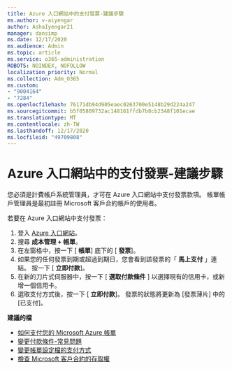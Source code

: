 ```yaml
---
title: Azure 入口網站中的支付發票-建議步驟
ms.author: v-aiyengar
author: AshaIyengar21
manager: dansimp
ms.date: 12/17/2020
ms.audience: Admin
ms.topic: article
ms.service: o365-administration
ROBOTS: NOINDEX, NOFOLLOW
localization_priority: Normal
ms.collection: Adm_O365
ms.custom:
- "9004164"
- "7284"
ms.openlocfilehash: 76171db94d905eaec0263700e5148b29d224a247
ms.sourcegitcommit: b5f05809732ac148161ffdb7b8cb2348f101ecae
ms.translationtype: MT
ms.contentlocale: zh-TW
ms.lasthandoff: 12/17/2020
ms.locfileid: "49709808"
---
```

# <a name="pay-invoice-in-azure-portal---recommended-steps"></a>Azure 入口網站中的支付發票-建議步驟

您必須是計費帳戶系統管理員，才可在 Azure 入口網站中支付發票款項。 帳單帳戶管理員是最初註冊 Microsoft 客戶合約帳戶的使用者。 

若要在 Azure 入口網站中支付發票： 

1. 登入 [Azure 入口網站](https://portal.azure.com/)。
1. 搜尋 **成本管理 + 帳單**。
1. 在左窗格中，按一下 [ **帳單**] 底下的 [ **發票**]。
1. 如果您的任何發票到期或超過到期日，您會看到該發票的「 **馬上支付** 」連結。 按一下 [ **立即付款**]。
1. 在新的刀片式伺服器中，按一下 [ **選取付款條件** ] 以選擇現有的信用卡，或新增一個信用卡。
1. 選取支付方式後，按一下 [ **立即付款**]。
發票的狀態將更新為 [發票薄片] 中的 [已支付]。

**建議的檔**

- [如何支付您的 Microsoft Azure 帳單](https://docs.microsoft.com/azure/cost-management-billing/understand/pay-bill)
- [變更付款條件-常見問題](https://docs.microsoft.com/azure/billing/billing-how-to-change-credit-card?WT.mc_id=Portal-Microsoft_Azure_Support#frequently-asked-questions)
- [變更帳單設定檔的支付方式](https://docs.microsoft.com/azure/cost-management-billing/manage/change-credit-card?WT.mc_id=Portal-Microsoft_Azure_Support#manage-credit-cards-for-a-microsoft-customer-agreement)
- [檢查 Microsoft 客戶合約的存取權](https://docs.microsoft.com/azure/cost-management-billing/manage/change-credit-card?WT.mc_id=Portal-Microsoft_Azure_Support%22%20%5Cl%20%22manage-credit-cards-for-a-microsoft-customer-agreement%22%20%5Ct%20%22_blank#check-the-type-of-your-account)